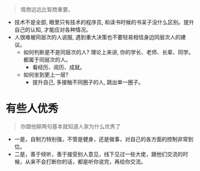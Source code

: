 > 情商远远比智商重要。

* 技术不是全部, 眼里只有技术的程序员, 和读书时候的书呆子没什么区别。提升自己的认知, 才能应对各种情况。
* 人很难被同层次的人说服, 遇到重大决策也不要轻易相信身边同层次人的建议。
    * 如何判断是不是同层次的人?  理论上来讲, 你的学长、老师、长辈、同学。都属于同层次的人。
        * 看经历、阅历、成就。
    * 如何坐到更上一层?
        * 提升自己, 多接触不同圈子的人, 跳出单一圈子。

# 有些人优秀
> 你跟他聊两句基本就知道人家为什么优秀了
* 一是，自制力特别强，不管是健身，还是做事，对自己的各方面的控制非常到位。
* 二是，善于倾听，善于接受别人意见，线下见过一些大佬，跟他们交流的时候，从来不会打断你的话，都是听你说完，再给你交流。
